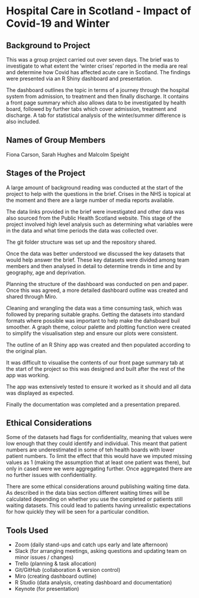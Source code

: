 # Hospital Care in Scotland - Impact of Covid-19 and Winter

## Background to Project
This was a group project carried out over seven days. The brief was to investigate to what extent the ‘winter crises’ reported in the media are real and determine how Covid has affected acute care in Scotland. The findings were presented via an R Shiny dashboard and presentation. 

The dashboard outlines the topic in terms of a journey through the hospital system from admission, to treatment and then finally discharge. It contains a front page summary which also allows data to be investigated by health board, followed by further tabs which cover admission, treatment and discharge. A tab for statistical analysis of the winter/summer difference is also included. 

## Names of Group Members
Fiona Carson, Sarah Hughes and Malcolm Speight

## Stages of the Project
A large amount of background reading was conducted at the start of the project to help with the questions in the brief. Crises in the NHS is topical at the moment and there are a large number of media reports available.

The data links provided in the brief were investigated and other data was also sourced from the Public Health Scotland website. This stage of the project involved high level analysis such as determining what variables were in the data and what time periods the data was collected over.

The git folder structure was set up and the repository shared.

Once the data was better understood we discussed the key datasets that would help answer the brief. These key datasets were divided among team members and then analysed in detail to determine trends in time and by geography, age and deprivation.

Planning the structure of the dashboard was conducted on pen and paper. Once this was agreed, a more detailed dashboard outline was created and shared through Miro.

Cleaning and wrangling the data was a time consuming task, which was followed by preparing suitable graphs. Getting the datasets into standard formats where possible was important to help make the dahsboard buil smoother. A graph theme, colour palette and plotting function were created to simplify the visualisation step and ensure our plots were consistent.

The outline of an R Shiny app was created and then populated according to the original plan.

It was difficult to visualise the contents of our front page summary tab at the start of the project so this was designed and built after the rest of the app was working.

The app was extensively tested to ensure it worked as it should and all data was displayed as expected.

Finally the documentation was completed and a presentation prepared.



## Ethical Considerations
Some of the datasets had flags for confidentiality, meaning that values were low enough that they could identify and individual. This meant that patient numbers are underestimated in some of teh health boards with lower patient numbers. To limit the effect that this would have we imputed missing values as 1 (making the assumption that at least one patient was there), but only in cased were we were aggregating further. Once aggregated there are no further issues with confidentiality.

There are some ethical considerations around publishing waiting time data. As described in the data bias section different waiting times will be calculated depending on whether you use the completed or patients still waiting datasets. This could lead to patients having unrealistic expectations for how quickly they will be seen for a particular condition.


## Tools Used
- Zoom (daily stand-ups and catch ups early and late afternoon)
- Slack (for arranging meetings, asking questions and updating team on minor issues / changes)
- Trello (planning & task allocation)
- Git/GitHub (collaboration & version control)
- Miro (creating dashboard outline)
- R Studio (data analysis, creating dashboard and documentation)
- Keynote (for presentation)


